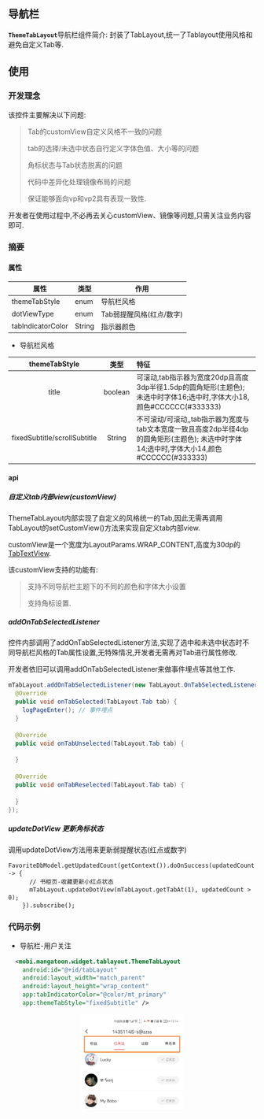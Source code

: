 ## 导航栏
<b>`ThemeTabLayout`</b>导航栏组件简介:
封装了TabLayout,统一了Tablayout使用风格和避免自定义Tab等.

## 使用

### 开发理念

该控件主要解决以下问题:

> Tab的customView自定义风格不一致的问题
>
> tab的选择/未选中状态自行定义字体色值、大小等的问题
>
> 角标状态与Tab状态脱离的问题
>
> 代码中差异化处理镜像布局的问题
>
> 保证能够面向vp和vp2具有表现一致性.

开发者在使用过程中,不必再去关心customView、镜像等问题,只需关注业务内容即可.

### 摘要

#### 属性

| 属性              | 类型   | 作用                     |
| ----------------- | ------ | ------------------------ |
| themeTabStyle     | enum   | 导航栏风格               |
| dotViewType       | enum   | Tab弱提醒风格(红点/数字) |
| tabIndicatorColor | String | 指示器颜色               |

+ 导航栏风格

|        themeTabStyle         |  类型   | 特征                                                         |
| :--------------------------: | :-----: | :----------------------------------------------------------- |
|            title             | boolean | 可滚动,tab指示器为宽度20dp且高度3dp半径1.5dp的圆角矩形(主题色); 未选中时字体16;选中时,字体大小18,颜色#CCCCCC(#333333) |
| fixedSubtitle/scrollSubtitle | String  | 不可滚动/可滚动,,tab指示器为宽度与tab文本宽度一致且高度2dp半径4dp的圆角矩形(主题色); 未选中时字体14;选中时,字体大小14,颜色#CCCCCC(#333333) |

#### api

##### 自定义tab内部view(customView)

ThemeTabLayout内部实现了自定义的风格统一的Tab,因此无需再调用TabLayout的setCustomView()方法来实现自定义tab内部view.

customView是一个宽度为LayoutParams.WRAP_CONTENT,高度为30dp的[TabTextView](链接).

该customView支持的功能有:

> 支持不同导航栏主题下的不同的颜色和字体大小设置
>
> 支持角标设置.

##### addOnTabSelectedListener

  控件内部调用了addOnTabSelectedListener方法,实现了选中和未选中状态时不同导航栏风格的Tab属性设置,无特殊情况,开发者无需再对Tab进行属性修改.

  开发者依旧可以调用addOnTabSelectedListener来做事件埋点等其他工作.

```java
mTabLayout.addOnTabSelectedListener(new TabLayout.OnTabSelectedListener() {
  @Override
  public void onTabSelected(TabLayout.Tab tab) {
    logPageEnter(); // 事件埋点
  }

  @Override
  public void onTabUnselected(TabLayout.Tab tab) {

  }

  @Override
  public void onTabReselected(TabLayout.Tab tab) {

  }
});
```

##### updateDotView  更新角标状态

调用updateDotView方法用来更新弱提醒状态(红点或数字)

```
FavoriteDbModel.getUpdatedCount(getContext()).doOnSuccess(updatedCount -> {
      // 书柜页-收藏更新小红点状态
      mTabLayout.updateDotView(mTabLayout.getTabAt(1), updatedCount > 0);
    }).subscribe();
```

### 代码示例

+ 导航栏-用户关注

 ``` xml
   <mobi.mangatoon.widget.tablayout.ThemeTabLayout
     android:id="@+id/tabLayout"
     android:layout_width="match_parent"
     android:layout_height="wrap_content"
     app:tabIndicatorColor="@color/mt_primary"
     app:themeTabStyle="fixedSubtitle" />
 ```
<div align="center">
<img src="../images/导航栏-用户关注.jpg" height="200px" alt="图片说明" style="zoom:100%;" >
</div>

